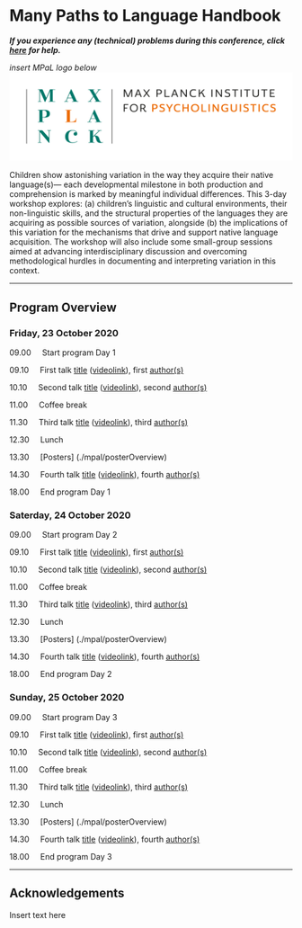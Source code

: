 # Many Paths to Language Handbook

***If you experience any (technical) problems during this conference, click [here](./mpal/troubleshooting) for help.***

*insert MPaL logo below* <!-- Also keep mpi logo? -->
![insert MPaL image here](./mpal/MPIfPL_logo_regular.png)

Children show astonishing variation in the way they acquire their native language(s)—
each developmental milestone in both production and comprehension is marked by
meaningful individual differences. This 3-day workshop explores: (a) children’s
linguistic and cultural environments, their non-linguistic skills, and the structural
properties of the languages they are acquiring as possible sources of variation, alongside (b) the implications of this variation for the mechanisms that drive and support
native language acquisition. The workshop will also include some small-group sessions aimed at advancing interdisciplinary discussion and overcoming methodological
hurdles in documenting and interpreting variation in this context.

---

## Program Overview

### Friday, 23 October 2020
09.00 &nbsp;&nbsp;&nbsp; Start program Day 1

09.10 &nbsp;&nbsp;&nbsp; First talk [title](./mpal/abstracts#linktalkone) ([videolink](./mpal/video)), first [author(s)](./mpal/authors)

10.10 &nbsp;&nbsp;&nbsp; Second talk [title](./mpal/abstracts) ([videolink](./mpal/video)), second [author(s)](./mpal/authors)

11.00 &nbsp;&nbsp;&nbsp; Coffee break

11.30 &nbsp;&nbsp;&nbsp; Third talk [title](./mpal/abstracts) ([videolink](./mpal/video)), third [author(s)](./mpal/authors)

12.30 &nbsp;&nbsp;&nbsp; Lunch

13.30 &nbsp;&nbsp;&nbsp; [Posters] (./mpal/posterOverview)

14.30 &nbsp;&nbsp;&nbsp; Fourth talk [title](./mpal/abstracts) ([videolink](./mpal/video)), fourth [author(s)](./mpal/authors)

18.00 &nbsp;&nbsp;&nbsp; End program Day 1

### Saterday, 24 October 2020
09.00 &nbsp;&nbsp;&nbsp; Start program Day 2

09.10 &nbsp;&nbsp;&nbsp; First talk [title](./mpal/abstracts) ([videolink](./mpal/video)), first [author(s)](./mpal/authors)

10.10 &nbsp;&nbsp;&nbsp; Second talk [title](./mpal/abstracts) ([videolink](./mpal/video)), second [author(s)](./mpal/authors)

11.00 &nbsp;&nbsp;&nbsp; Coffee break

11.30 &nbsp;&nbsp;&nbsp; Third talk [title](./mpal/abstracts) ([videolink](./mpal/video)), third [author(s)](./mpal/authors)

12.30 &nbsp;&nbsp;&nbsp; Lunch

13.30 &nbsp;&nbsp;&nbsp; [Posters] (./mpal/posterOverview)

14.30 &nbsp;&nbsp;&nbsp; Fourth talk [title](./mpal/abstracts) ([videolink](./mpal/video)), fourth [author(s)](./mpal/authors)

18.00 &nbsp;&nbsp;&nbsp; End program Day 2

### Sunday, 25 October 2020
09.00 &nbsp;&nbsp;&nbsp; Start program Day 3

09.10 &nbsp;&nbsp;&nbsp; First talk [title](./mpal/abstracts) ([videolink](./mpal/video)), first [author(s)](./mpal/authors)

10.10 &nbsp;&nbsp;&nbsp; Second talk [title](./mpal/abstracts) ([videolink](./mpal/video)), second [author(s)](./mpal/authors)

11.00 &nbsp;&nbsp;&nbsp; Coffee break

11.30 &nbsp;&nbsp;&nbsp; Third talk [title](./mpal/abstracts) ([videolink](./mpal/video)), third [author(s)](./mpal/authors)

12.30 &nbsp;&nbsp;&nbsp; Lunch

13.30 &nbsp;&nbsp;&nbsp; [Posters] (./mpal/posterOverview)

14.30 &nbsp;&nbsp;&nbsp; Fourth talk [title](./mpal/abstracts) ([videolink](./mpal/video)), fourth [author(s)](./mpal/authors)

18.00 &nbsp;&nbsp;&nbsp; End program Day 3

---

## Acknowledgements

Insert text here

<!--
*Course materials*
**Course materials**
***Course materials***

_same_
__same__
___same___

[text with hyperlink](website/path with the actual link)

Example:
Instructions [here](./course_instructions/instructions-final_exam.md).

* creates a bullet point 

\ escaping certain functions: \* escapes the bullet point and creates the asteriks 
-->

